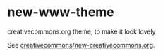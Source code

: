 # new-www-theme

creativecommons.org theme, to make it look lovely

See [creativecommons/new-creativecommons.org][neworg].

[neworg]:https://github.com/creativecommons/new-creativecommons.org
